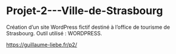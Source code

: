 # Projet-2---Ville-de-Strasbourg
Création d’un site WordPress fictif destiné à l’office de tourisme de Strasbourg.
Outil utilisé : WORDPRESS.

https://guillaume-liebe.fr/p2/
